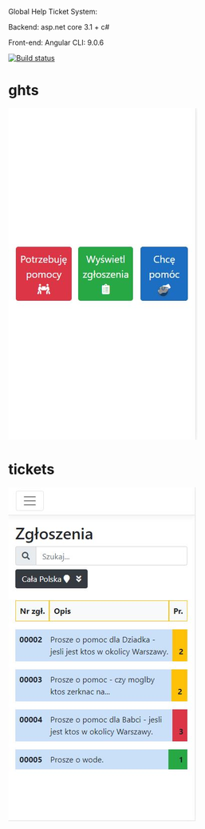 Global Help Ticket System: 
 
 Backend: asp.net core 3.1 + c# 
 
 Front-end: Angular CLI: 9.0.6

[![Build status](https://ci.appveyor.com/api/projects/status/oydrkhifh3k076em?svg=true)](https://ci.appveyor.com/project/Jacob273/ghts)

# ghts
![ghts_main_view](./ghts_main_view.jpg)

# tickets
![ghts_tickets_view](./ghts_tickets_view.jpg)
